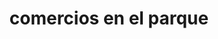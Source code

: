 ---
title: "comercios en el parque"
url: /santa-catarina-pinula/comercios-en-el-parque/
shop: centro comercial
---